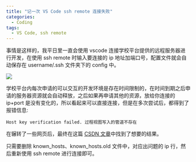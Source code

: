 ```yaml
---
title: "记一次 VS Code ssh remote 连接失败"
categories:
  - Coding
tags:
  - VS Code, ssh remote
---
```


事情是这样的，我平日里一直会使用 vscode 连接学校平台提供的远程服务器进行开发，在使用 ssh remote 时输入要连接的 ip 地址加端口号，配置文件就会自动保存在 username/.ssh 文件夹下的 config 中。

![](https://yukino13.oss-cn-hangzhou.aliyuncs.com/blog/202408191707623.png)

学校平台内每次申请的可以交互的开发环境是存在时间限制的，在时间到期之后申请的服务器资源就会自动释放，之后如果再申请其他的资源，放给你连接的 ip+port 是没有变化的，所以看起来可以直接连接，但是在多次尝试后，都得到了报错信息:

```shell
Host key verification failed. 过程视图写入的管道不存在
```

在辗转了一些网页后，最终在这篇 [CSDN 文章](https://blog.csdn.net/dive668/article/details/126103503)中找到了想要的结果。

只需要删除 known_hosts、known_hosts.old 文件中，对应出问题的 ip 行，然后重新使用 ssh remote 进行连接即可。
